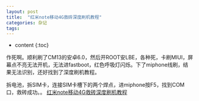 ```yaml
---
layout: post
title:  "红米note移动4G救砖深度刷机教程"
categories: 杂记
tags:  
---
```


* content
{:toc}

作死啊。顺利刷了CM13的安卓6.0，然后开ROOT安LBE，各种死，卡刷MIUI，屏幕点不亮无法开机，无法进fastboot，红色呼吸灯闪烁。下了miphone线刷，结果无法识别，还好找到了深度刷机教程。

<!--more-->

拆电池，拆SIM卡，连接SIM卡槽下的两个焊点，进miphone按F5，找到COM口，救砖成功。。
[红米note移动4G救砖深度刷机教程](http://bbs.xiaomi.cn/t-10793628)
